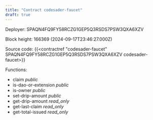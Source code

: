 ```yaml
---
title: "Contract codesader-faucet"
draft: true
---
```

Deployer: SPAQN4FQ9FY58RCZG1GEP5Q3RSDS7PSW3QXA6XZV


 



Block height: 166369 (2024-09-17T23:46:27.000Z)

Source code: {{<contractref "codesader-faucet" SPAQN4FQ9FY58RCZG1GEP5Q3RSDS7PSW3QXA6XZV codesader-faucet>}}

Functions:

* claim _public_
* is-dao-or-extension _public_
* is-owner _public_
* set-drip-amount _public_
* get-drip-amount _read_only_
* get-last-claim _read_only_
* get-total-issued _read_only_
